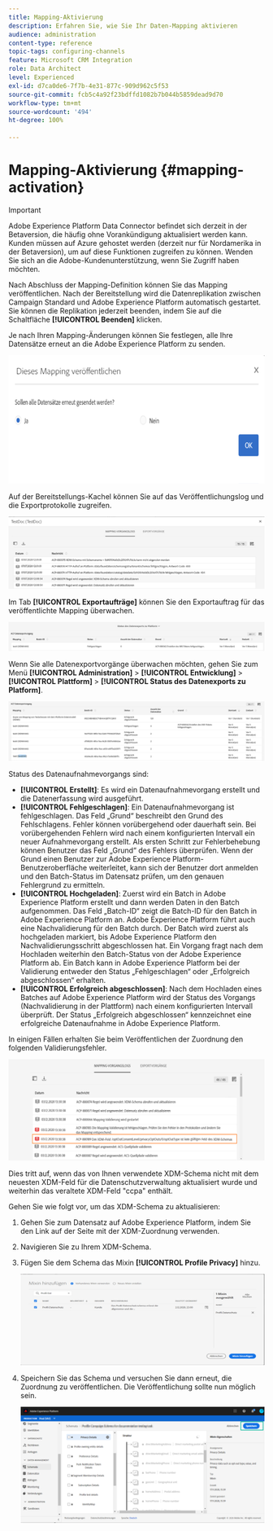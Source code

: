 ```yaml
---
title: Mapping-Aktivierung
description: Erfahren Sie, wie Sie Ihr Daten-Mapping aktivieren
audience: administration
content-type: reference
topic-tags: configuring-channels
feature: Microsoft CRM Integration
role: Data Architect
level: Experienced
exl-id: d7ca0de6-7f7b-4e31-877c-909d962c5f53
source-git-commit: fcb5c4a92f23bdffd1082b7b044b5859dead9d70
workflow-type: tm+mt
source-wordcount: '494'
ht-degree: 100%

---
```


# Mapping-Aktivierung {#mapping-activation}

>[!IMPORTANT]
>
>Adobe Experience Platform Data Connector befindet sich derzeit in der Betaversion, die häufig ohne Vorankündigung aktualisiert werden kann. Kunden müssen auf Azure gehostet werden (derzeit nur für Nordamerika in der Betaversion), um auf diese Funktionen zugreifen zu können. Wenden Sie sich an die Adobe-Kundenunterstützung, wenn Sie Zugriff haben möchten.

Nach Abschluss der Mapping-Definition können Sie das Mapping veröffentlichen. Nach der Bereitstellung wird die Datenreplikation zwischen Campaign Standard und Adobe Experience Platform automatisch gestartet. Sie können die Replikation jederzeit beenden, indem Sie auf die Schaltfläche **[!UICONTROL Beenden]** klicken.

Je nach Ihren Mapping-Änderungen können Sie festlegen, alle Ihre Datensätze erneut an die Adobe Experience Platform zu senden.

![](assets/aep_publishmapping.png)

Auf der Bereitstellungs-Kachel können Sie auf das Veröffentlichungslog und die Exportprotokolle zugreifen.

![](assets/aep_publog.png)

Im Tab **[!UICONTROL Exportaufträge]** können Sie den Exportauftrag für das veröffentlichte Mapping überwachen.

![](assets/aep_jobstatus.png)

Wenn Sie alle Datenexportvorgänge überwachen möchten, gehen Sie zum Menü **[!UICONTROL Administration]** > **[!UICONTROL Entwicklung]** > **[!UICONTROL Plattform]** > **[!UICONTROL Status des Datenexports zu Platform]**.

![](assets/aep_statusmapping.png)

Status des Datenaufnahmevorgangs sind:

* **[!UICONTROL Erstellt]**: Es wird ein Datenaufnahmevorgang erstellt und die Datenerfassung wird ausgeführt.
* **[!UICONTROL Fehlgeschlagen]**: Ein Datenaufnahmevorgang ist fehlgeschlagen. Das Feld „Grund“ beschreibt den Grund des Fehlschlagens. Fehler können vorübergehend oder dauerhaft sein. Bei vorübergehenden Fehlern wird nach einem konfigurierten Intervall ein neuer Aufnahmevorgang erstellt. Als ersten Schritt zur Fehlerbehebung können Benutzer das Feld „Grund“ des Fehlers überprüfen. Wenn der Grund einen Benutzer zur Adobe Experience Platform-Benutzeroberfläche weiterleitet, kann sich der Benutzer dort anmelden und den Batch-Status im Datensatz prüfen, um den genauen Fehlergrund zu ermitteln.
* **[!UICONTROL Hochgeladen]**: Zuerst wird ein Batch in Adobe Experience Platform erstellt und dann werden Daten in den Batch aufgenommen. Das Feld „Batch-ID“ zeigt die Batch-ID für den Batch in Adobe Experience Platform an. Adobe Experience Platform führt auch eine Nachvalidierung für den Batch durch. Der Batch wird zuerst als hochgeladen markiert, bis Adobe Experience Platform den Nachvalidierungsschritt abgeschlossen hat. Ein Vorgang fragt nach dem Hochladen weiterhin den Batch-Status von der Adobe Experience Platform ab. Ein Batch kann in Adobe Experience Platform bei der Validierung entweder den Status „Fehlgeschlagen“ oder „Erfolgreich abgeschlossen“ erhalten.
* **[!UICONTROL Erfolgreich abgeschlossen]**: Nach dem Hochladen eines Batches auf Adobe Experience Platform wird der Status des Vorgangs (Nachvalidierung in der Plattform) nach einem konfigurierten Intervall überprüft. Der Status „Erfolgreich abgeschlossen“ kennzeichnet eine erfolgreiche Datenaufnahme in Adobe Experience Platform.

In einigen Fällen erhalten Sie beim Veröffentlichen der Zuordnung den folgenden Validierungsfehler.

![](assets/aep_datamapping_ccpa.png)

Dies tritt auf, wenn das von Ihnen verwendete XDM-Schema nicht mit dem neuesten XDM-Feld für die Datenschutzverwaltung aktualisiert wurde und weiterhin das veraltete XDM-Feld &quot;ccpa&quot; enthält.

Gehen Sie wie folgt vor, um das XDM-Schema zu aktualisieren:

1. Gehen Sie zum Datensatz auf Adobe Experience Platform, indem Sie den Link auf der Seite mit der XDM-Zuordnung verwenden.

1. Navigieren Sie zu Ihrem XDM-Schema.

1. Fügen Sie dem Schema das Mixin **[!UICONTROL Profile Privacy]** hinzu.

   ![](assets/aep_datamapping_privacyfield.png)

1. Speichern Sie das Schema und versuchen Sie dann erneut, die Zuordnung zu veröffentlichen. Die Veröffentlichung sollte nun möglich sein.

   ![](assets/aep_save_mapping.png)
